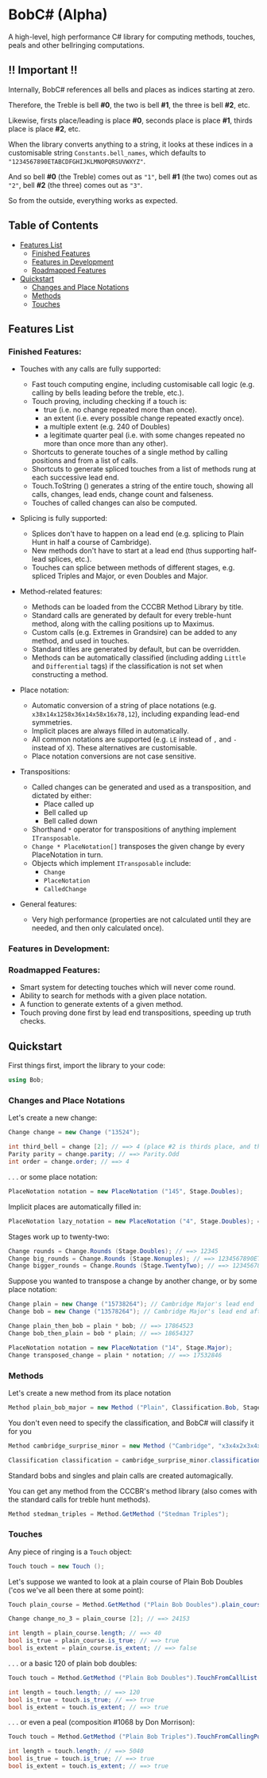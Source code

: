 # BobC# (Alpha)
A high-level, high performance C# library for computing methods, touches, peals and other bellringing computations.





## !! Important !!
Internally, BobC# references all bells and places as indices starting at zero.

Therefore, the Treble is bell **#0**, the two is bell **#1**, the three is bell **#2**, etc.

Likewise, firsts place/leading is place **#0**, seconds place is place **#1**, thirds place is place **#2**, etc.

When the library converts anything to a string, it looks at these indices in a customisable string `Constants.bell_names`, which defaults to `"1234567890ETABCDFGHIJKLMNOPQRSUVWXYZ"`.

And so bell **#0** (the Treble) comes out as `"1"`, bell **#1** (the two) comes out as `"2"`, bell **#2** (the three) comes out as `"3"`.

So from the outside, everything works as expected.








## Table of Contents
- [Features List](#features-list)
  - [Finished Features](#finished-features)
  - [Features in Development](#features-in-development)
  - [Roadmapped Features](#roadmapped-features)
- [Quickstart](#quickstart)
  - [Changes and Place Notations](#changes-and-place-notations)
  - [Methods](#methods)
  - [Touches](#touches)









## Features List

### Finished Features:
- Touches with any calls are fully supported:
  - Fast touch computing engine, including customisable call logic (e.g. calling by bells leading before the treble, etc.).
  - Touch proving, including checking if a touch is:
    - true (i.e. no change repeated more than once).
    - an extent (i.e. every possible change repeated exactly once).
    - a multiple extent (e.g. 240 of Doubles)
    - a legitimate quarter peal (i.e. with some changes repeated no more than once more than any other).
  - Shortcuts to generate touches of a single method by calling positions and from a list of calls.
  - Shortcuts to generate spliced touches from a list of methods rung at each successive lead end.
  - Touch.ToString () generates a string of the entire touch, showing all calls, changes, lead ends, change count and falseness.
  - Touches of called changes can also be computed.

- Splicing is fully supported:
  - Splices don't have to happen on a lead end (e.g. splicing to Plain Hunt in half a course of Cambridge).
  - New methods don't have to start at a lead end (thus supporting half-lead splices, etc.).
  - Touches can splice between methods of different stages, e.g. spliced Triples and Major, or even Doubles and Major.

- Method-related features:
  - Methods can be loaded from the CCCBR Method Library by title.
  - Standard calls are generated by default for every treble-hunt method, along with the calling positions up to Maximus. 
  - Custom calls (e.g. Extremes in Grandsire) can be added to any method, and used in touches.
  - Standard titles are generated by default, but can be overridden.
  - Methods can be automatically classified (including adding `Little` and `Differential` tags) if the classification is not set when constructing a method.

- Place notation:
  - Automatic conversion of a string of place notations (e.g. `x38x14x1258x36x14x58x16x78,12`), including expanding lead-end symmetries.
  - Implicit places are always filled in automatically.
  - All common notations are supported (e.g. `LE` instead of `,` and `-` instead of `X`).  These alternatives are customisable.
  - Place notation conversions are not case sensitive.

- Transpositions:
  - Called changes can be generated and used as a transposition, and dictated by either:
    - Place called up
    - Bell called up
    - Bell called down
  - Shorthand `*` operator for transpositions of anything implement `ITransposable`.
  - `Change * PlaceNotation[]` transposes the given change by every PlaceNotation in turn.
  - Objects which implement `ITransposable` include:
    - `Change`
    - `PlaceNotation`
    - `CalledChange`

- General features:
  - Very high performance (properties are not calculated until they are needed, and then only calculated once).

### Features in Development:

### Roadmapped Features:
- Smart system for detecting touches which will never come round.
- Ability to search for methods with a given place notation.
- A function to generate extents of a given method.
- Touch proving done first by lead end transpositions, speeding up truth checks.









## Quickstart
First things first, import the library to your code: 
```C#
using Bob;
```

### Changes and Place Notations
Let's create a new change:
```C#
Change change = new Change ("13524");

int third_bell = change [2]; // ==> 4 (place #2 is thirds place, and the 5 is bell #4)
Parity parity = change.parity; // ==> Parity.Odd
int order = change.order; // ==> 4
```

. . . or some place notation:
```C#
PlaceNotation notation = new PlaceNotation ("145", Stage.Doubles);
```

Implicit places are automatically filled in:
```C#
PlaceNotation lazy_notation = new PlaceNotation ("4", Stage.Doubles); ==> 145
```

Stages work up to twenty-two:
```C#
Change rounds = Change.Rounds (Stage.Doubles); // ==> 12345
Change big_rounds = Change.Rounds (Stage.Nonuples); // ==> 1234567890ETABCDFGH
Change bigger_rounds = Change.Rounds (Stage.TwentyTwo); // ==> 1234567890ETABCDFGHIJK
```

Suppose you wanted to transpose a change by another change, or by some place notation:
```C#
Change plain = new Change ("15738264"); // Cambridge Major's lead end
Change bob = new Change ("13578264"); // Cambridge Major's lead end after a bob

Change plain_then_bob = plain * bob; // ==> 17864523
Change bob_then_plain = bob * plain; // ==> 18654327

PlaceNotation notation = new PlaceNotation ("14", Stage.Major);
Change transposed_change = plain * notation; // ==> 17532846
```



### Methods
Let's create a new method from its place notation
```C#
Method plain_bob_major = new Method ("Plain", Classification.Bob, Stage.Major, "x18x18x18x18,12");
```

You don't even need to specify the classification, and BobC# will classify it for you
```C#
Method cambridge_surprise_minor = new Method ("Cambridge", "x3x4x2x3x4x5,2", Stage.Minor);

Classification classification = cambridge_surprise_minor.classification; // ==> Classification.Surprise
```

Standard bobs and singles and plain calls are created automagically.

You can get any method from the CCCBR's method library (also comes with the standard calls for treble hunt methods).
```C#
Method stedman_triples = Method.GetMethod ("Stedman Triples");
```


### Touches
Any piece of ringing is a `Touch` object:
```C#
Touch touch = new Touch ();
```

Let's suppose we wanted to look at a plain course of Plain Bob Doubles ('cos we've all been there at some point):
```C#
Touch plain_course = Method.GetMethod ("Plain Bob Doubles").plain_course;

Change change_no_3 = plain_course [2]; // ==> 24153

int length = plain_course.length; // ==> 40
bool is_true = plain_course.is_true; // ==> true
bool is_extent = plain_course.is_extent; // ==> false
```

. . . or a basic 120 of plain bob doubles:
```C#
Touch touch = Method.GetMethod ("Plain Bob Doubles").TouchFromCallList ("MMMB");

int length = touch.length; // ==> 120
bool is_true = touch.is_true; // ==> true
bool is_extent = touch.is_extent; // ==> true
```

. . . or even a peal (composition #1068 by Don Morrison):
```C#
Touch touch = Method.GetMethod ("Plain Bob Triples").TouchFromCallingPositions ("OHHH sWHHH WFHHH IH");

int length = touch.length; // ==> 5040
bool is_true = touch.is_true; // ==> true
bool is_extent = touch.is_extent; // ==> true
```
